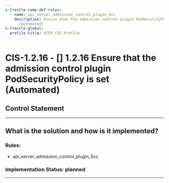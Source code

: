 ```yaml
---
x-trestle-comp-def-rules:
  - name: api_server_admission_control_plugin_Scc
    description: Ensure that the admission control plugin PodSecurityPolicy is set
      (Automated)
x-trestle-global:
  profile-title: OCP4 CIS Profile
---
```


# CIS-1.2.16 - \[\] 1.2.16 Ensure that the admission control plugin PodSecurityPolicy is set (Automated)

## Control Statement

______________________________________________________________________

## What is the solution and how is it implemented?

<!-- For implementation status enter one of: implemented, partial, planned, alternative, not-applicable -->

<!-- Note that the list of rules under ### Rules: is read-only and changes will not be captured after assembly to JSON -->

<!-- Enter possible prose for implementation response at the control level here, after this comment -->

### Rules:

  - api_server_admission_control_plugin_Scc

### Implementation Status: planned

______________________________________________________________________
